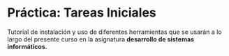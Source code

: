 # **Práctica: Tareas Iniciales**

Tutorial de instalación y uso de diferentes herramientas que se usarán a lo largo del presente curso en la asignatura **desarrollo de sistemas informáticos.**
